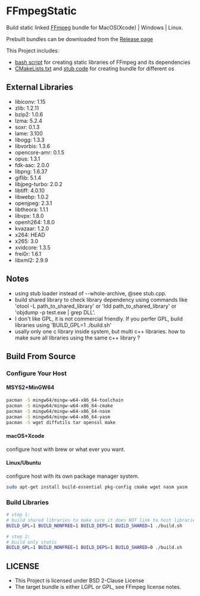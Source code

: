 # FFmpegStatic 

Build static linked [FFmpeg](https://ffmpeg.org/) bundle for MacOS(Xcode) | Windows | Linux. 

Prebuilt bundles can be downloaded from the [Release page](https://github.com/mtdcy/FFmpegStatic/releases)

This Project includes:

- [bash script](buildFFmpegStatic.sh) for creating static libraries of FFmpeg and its dependencies
- [CMakeLists.txt](CMakeLists.txt) and [stub code](stub.cpp) for creating bundle for different os

## External Libraries

* libiconv: 1.15
* zlib: 1.2.11
* bzip2: 1.0.6
* lzma: 5.2.4
* soxr: 0.1.3
* lame: 3.100
* libogg: 1.3.3
* libvorbis: 1.3.6
* opencore-amr: 0.1.5
* opus: 1.3.1
* fdk-aac: 2.0.0
* libpng: 1.6.37
* giflib: 5.1.4
* libjpeg-turbo: 2.0.2
* libtiff: 4.0.10
* libwebp: 1.0.2
* openjpeg: 2.3.1
* libtheora: 1.1.1
* libvpx: 1.8.0
* openh264: 1.8.0
* kvazaar: 1.2.0
* x264: HEAD
* x265: 3.0
* xvidcore: 1.3.5
* frei0r: 1.6.1
* libxml2: 2.9.9

## Notes

- using stub loader instead of --whole-archive, @see stub.cpp.
- build shared library to check library dependency using commands like 'otool -L path_to_shared_library' or 'ldd path_to_shared_library' or 'objdump -p test.exe | grep DLL'.
- I don't like GPL, it is not commercial friendly. If you perfer GPL, build libraries using 'BUILD_GPL=1 ./build.sh'
- usally only one c library inside system, but multi c++ libraries. how to make sure all libraries using the same c++ library ?

## Build From Source

### Configure Your Host

#### MSYS2+MinGW64

```bash
pacman -S mingw64/mingw-w64-x86_64-toolchain
pacman -S mingw64/mingw-w64-x86_64-cmake
pacman -S mingw64/mingw-w64-x86_64-nasm
pacman -S mingw64/mingw-w64-x86_64-yasm
pacman -S wget diffutils tar openssl make
```

#### macOS+Xcode

configure host with brew or what ever you want. 

#### Linux/Ubuntu

configure host with its own package manager system.
```bash
sudo apt-get install build-essential pkg-config cmake wget nasm yasm
```

### Build Libraries

```bash
# step 1:
# build shared libraries to make sure it does NOT link to host libraries
BUILD_GPL=1 BUILD_NONFREE=1 BUILD_DEPS=1 BUILD_SHARED=1 ./build.sh

# step 2:
# build only static 
BUILD_GPL=1 BUILD_NONFREE=1 BUILD_DEPS=1 BUILD_SHARED=0 ./build.sh
```

## LICENSE

* This Project is licensed under BSD 2-Clause License
* The target bundle is either LGPL or GPL, see FFmpeg license notes.

